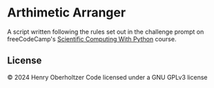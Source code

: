 # Arthimetic Arranger

A script written following the rules set out in the challenge prompt on freeCodeCamp's [Scientific Computing With Python](https://www.freecodecamp.org/learn/scientific-computing-with-python/scientific-computing-with-python-projects/arithmetic-formatter) course.

## License
© 2024 Henry Oberholtzer
Code licensed under a GNU GPLv3 license

